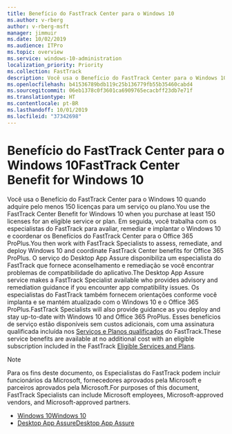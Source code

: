 ```yaml
---
title: Benefício do FastTrack Center para o Windows 10
ms.author: v-rberg
author: v-rberg-msft
manager: jimmuir
ms.date: 10/02/2019
ms.audience: ITPro
ms.topic: overview
ms.service: windows-10-administration
localization_priority: Priority
ms.collection: FastTrack
description: Você usa o Benefício do FastTrack Center para o Windows 10 quando adquire *pelo menos* 150 licenças para um serviço ou plano.
ms.openlocfilehash: b41536789bdb119c25b136779fb55b35460cabd4
ms.sourcegitcommit: 06eb1378c0f3601ca6909765ecacbff23db7e71f
ms.translationtype: HT
ms.contentlocale: pt-BR
ms.lasthandoff: 10/01/2019
ms.locfileid: "37342698"
---
```

# <a name="fasttrack-center-benefit-for-windows-10"></a><span data-ttu-id="e1353-103">Benefício do FastTrack Center para o Windows 10</span><span class="sxs-lookup"><span data-stu-id="e1353-103">FastTrack Center Benefit for Windows 10</span></span>

<span data-ttu-id="e1353-104">Você usa o Benefício do FastTrack Center para o Windows 10 quando adquire pelo menos 150 licenças para um serviço ou plano.</span><span class="sxs-lookup"><span data-stu-id="e1353-104">You use the FastTrack Center Benefit for Windows 10 when you purchase  at least  150 licenses for an eligible service or plan.</span></span> <span data-ttu-id="e1353-105">Em seguida, você trabalha com os especialistas do FastTrack para avaliar, remediar e implantar o Windows 10 e coordenar os Benefícios do FastTrack Center para o Office 365 ProPlus.</span><span class="sxs-lookup"><span data-stu-id="e1353-105">You then work with FastTrack Specialists to assess, remediate, and deploy Windows 10 and coordinate FastTrack Center benefits for Office 365 ProPlus.</span></span> <span data-ttu-id="e1353-106">O serviço do Desktop App Assure disponibiliza um especialista do FastTrack que fornece aconselhamento e remediação se você encontrar problemas de compatibilidade do aplicativo.</span><span class="sxs-lookup"><span data-stu-id="e1353-106">The Desktop App Assure service makes a FastTrack Specialist available who provides advisory and remediation guidance if you encounter app compatibility issues.</span></span>  <span data-ttu-id="e1353-107">Os especialistas do FastTrack também fornecem orientações conforme você implanta e se mantém atualizado com o Windows 10 e o Office 365 ProPlus.</span><span class="sxs-lookup"><span data-stu-id="e1353-107">FastTrack Specialists will also provide guidance as you deploy and stay up-to-date with Windows 10 and Office 365 ProPlus.</span></span> <span data-ttu-id="e1353-108">Esses benefícios de serviço estão disponíveis sem custos adicionais, com uma assinatura qualificada incluída nos [Serviços e Planos qualificados](M365-eligible-services-and-plans.md) do FastTrack.</span><span class="sxs-lookup"><span data-stu-id="e1353-108">These service benefits are available at no additional cost with an eligible subscription included in the FastTrack [Eligible Services and Plans](M365-eligible-services-and-plans.md).</span></span>
  
> [!NOTE]
> <span data-ttu-id="e1353-109">Para os fins deste documento, os Especialistas do FastTrack podem incluir funcionários da Microsoft, fornecedores aprovados pela Microsoft e parceiros aprovados pela Microsoft.</span><span class="sxs-lookup"><span data-stu-id="e1353-109">For purposes of this document, FastTrack Specialists can include Microsoft employees, Microsoft-approved vendors, and Microsoft-approved partners.</span></span> 
    
- [<span data-ttu-id="e1353-110">Windows 10</span><span class="sxs-lookup"><span data-stu-id="e1353-110">Windows 10</span></span>](Win-10-windows-10.md)
- [<span data-ttu-id="e1353-111">Desktop App Assure</span><span class="sxs-lookup"><span data-stu-id="e1353-111">Desktop App Assure</span></span>](Win-10-desktop-app-assure.md)
  

  

 